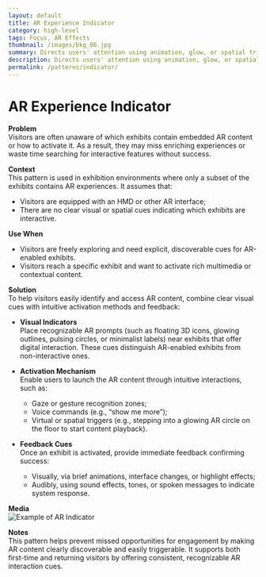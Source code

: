 ```yaml
---
layout: default
title: AR Experience Indicator
category: high-level
tags: Focus, AR Effects
thumbnail: /images/bkg_06.jpg
summary: Directs users' attention using animation, glow, or spatial triggers.
description: Directs users' attention using animation, glow, or spatial triggers. It ensures the viewer does not miss key visual cues or interactive elements by emphasizing specific areas in the AR environment.
permalink: /patterns/indicator/
---
```


# AR Experience Indicator

**Problem**  
Visitors are often unaware of which exhibits contain embedded AR content or how to activate it. As a result, they may miss enriching experiences or waste time searching for interactive features without success.

**Context**  
This pattern is used in exhibition environments where only a subset of the exhibits contains AR experiences. It assumes that:
- Visitors are equipped with an HMD or other AR interface;
- There are no clear visual or spatial cues indicating which exhibits are interactive.

**Use When**
- Visitors are freely exploring and need explicit, discoverable cues for AR-enabled exhibits.
- Visitors reach a specific exhibit and want to activate rich multimedia or contextual content.

**Solution**  
To help visitors easily identify and access AR content, combine clear visual cues with intuitive activation methods and feedback:

- **Visual Indicators**  
  Place recognizable AR prompts (such as floating 3D icons, glowing outlines, pulsing circles, or minimalist labels) near exhibits that offer digital interaction. These cues distinguish AR-enabled exhibits from non-interactive ones.

- **Activation Mechanism**  
  Enable users to launch the AR content through intuitive interactions, such as:
  - Gaze or gesture recognition zones;
  - Voice commands (e.g., “show me more”);
  - Virtual or spatial triggers (e.g., stepping into a glowing AR circle on the floor to start content playback).

- **Feedback Cues**  
  Once an exhibit is activated, provide immediate feedback confirming success:
  - Visually, via brief animations, interface changes, or highlight effects;
  - Audibly, using sound effects, tones, or spoken messages to indicate system response.

**Media**  
![Example of AR Indicator](https://example.com/ar-indicator-demo.gif)

**Notes**  
This pattern helps prevent missed opportunities for engagement by making AR content clearly discoverable and easily triggerable. It supports both first-time and returning visitors by offering consistent, recognizable AR interaction cues.
